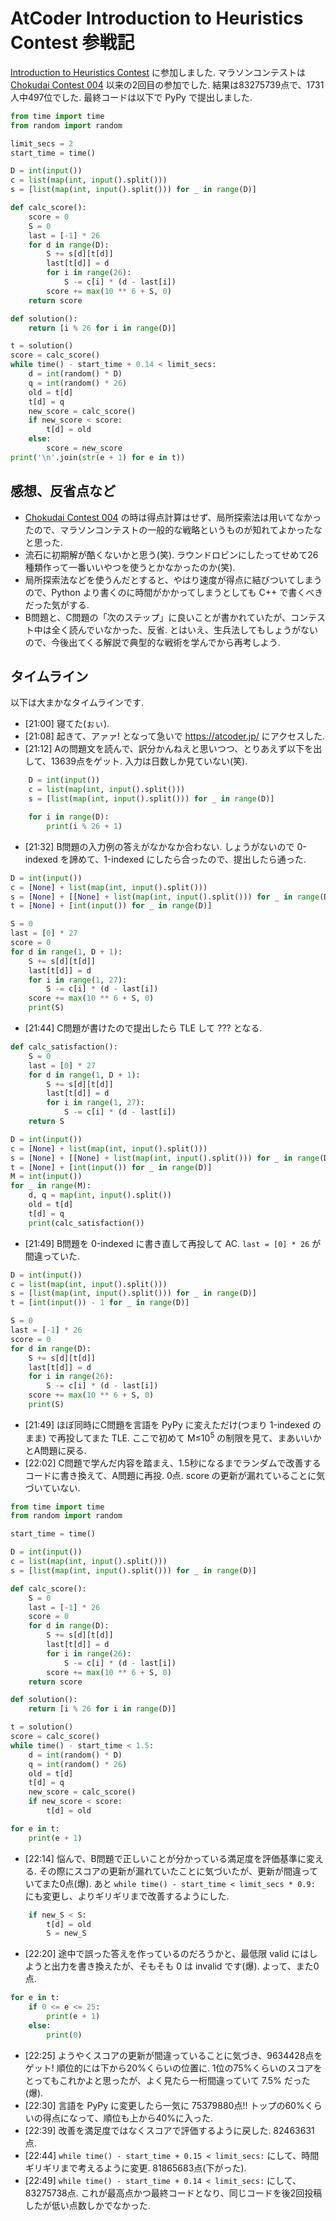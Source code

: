 # AtCoder Introduction to Heuristics Contest 参戦記

[Introduction to Heuristics Contest](https://atcoder.jp/contests/intro-heuristics) に参加しました. マラソンコンテストは [Chokudai Contest 004](https://atcoder.jp/contests/chokudai004) 以来の2回目の参加でした. 結果は83275739点で、1731人中497位でした. 最終コードは以下で PyPy で提出しました.

```python
from time import time
from random import random

limit_secs = 2
start_time = time()

D = int(input())
c = list(map(int, input().split()))
s = [list(map(int, input().split())) for _ in range(D)]

def calc_score():
    score = 0
    S = 0
    last = [-1] * 26
    for d in range(D):
        S += s[d][t[d]]
        last[t[d]] = d
        for i in range(26):
            S -= c[i] * (d - last[i])
        score += max(10 ** 6 + S, 0)
    return score

def solution():
    return [i % 26 for i in range(D)]

t = solution()
score = calc_score()
while time() - start_time + 0.14 < limit_secs:
    d = int(random() * D)
    q = int(random() * 26)
    old = t[d]
    t[d] = q
    new_score = calc_score()
    if new_score < score:
        t[d] = old
    else:
        score = new_score
print('\n'.join(str(e + 1) for e in t))
```

## 感想、反省点など

- [Chokudai Contest 004](https://atcoder.jp/contests/chokudai004) の時は得点計算はせず、局所探索法は用いてなかったので、マラソンコンテストの一般的な戦略というものが知れてよかったなと思った.
- 流石に初期解が酷くないかと思う(笑). ラウンドロビンにしたってせめて26種類作って一番いいやつを使うとかなかったのか(笑).
- 局所探索法などを使うんだとすると、やはり速度が得点に結びついてしまうので、Python より書くのに時間がかかってしまうとしても C++ で書くべきだった気がする.
- B問題と、C問題の「次のステップ」に良いことが書かれていたが、コンテスト中は全く読んでいなかった、反省. とはいえ、生兵法してもしょうがないので、今後出てくる解説で典型的な戦術を学んでから再考しよう.

## タイムライン

以下は大まかなタイムラインです.

- [21:00] 寝てた(ぉぃ).
- [21:08] 起きて、アァァ! となって急いで https://atcoder.jp/ にアクセスした.
- [21:12] Aの問題文を読んで、訳分かんねえと思いつつ、とりあえず以下を出して、13639点をゲット. 入力は日数しか見ていない(笑).

```python
    D = int(input())
    c = list(map(int, input().split()))
    s = [list(map(int, input().split())) for _ in range(D)]

    for i in range(D):
        print(i % 26 + 1)
```

- [21:32] B問題の入力例の答えがなかなか合わない. しょうがないので 0-indexed を諦めて、1-indexed にしたら合ったので、提出したら通った.

```python
D = int(input())
c = [None] + list(map(int, input().split()))
s = [None] + [[None] + list(map(int, input().split())) for _ in range(D)]
t = [None] + [int(input()) for _ in range(D)]

S = 0
last = [0] * 27
score = 0
for d in range(1, D + 1):
    S += s[d][t[d]]
    last[t[d]] = d
    for i in range(1, 27):
        S -= c[i] * (d - last[i])
    score += max(10 ** 6 + S, 0)
    print(S)
```

- [21:44] C問題が書けたので提出したら TLE して ??? となる.

```python
def calc_satisfaction():
    S = 0
    last = [0] * 27
    for d in range(1, D + 1):
        S += s[d][t[d]]
        last[t[d]] = d
        for i in range(1, 27):
            S -= c[i] * (d - last[i])
    return S

D = int(input())
c = [None] + list(map(int, input().split()))
s = [None] + [[None] + list(map(int, input().split())) for _ in range(D)]
t = [None] + [int(input()) for _ in range(D)]
M = int(input())
for _ in range(M):
    d, q = map(int, input().split())
    old = t[d]
    t[d] = q
    print(calc_satisfaction())
```

- [21:49] B問題を 0-indexed に書き直して再投して AC. `last = [0] * 26` が間違っていた.

```python
D = int(input())
c = list(map(int, input().split()))
s = [list(map(int, input().split())) for _ in range(D)]
t = [int(input()) - 1 for _ in range(D)]

S = 0
last = [-1] * 26
score = 0
for d in range(D):
    S += s[d][t[d]]
    last[t[d]] = d
    for i in range(26):
        S -= c[i] * (d - last[i])
    score += max(10 ** 6 + S, 0)
    print(S)
```

- [21:49] ほぼ同時にC問題を言語を PyPy に変えただけ(つまり 1-indexed のまま) で再投してまた TLE. ここで初めて M≤10<sup>5</sup> の制限を見て、まあいいかとA問題に戻る.
- [22:02] C問題で学んだ内容を踏まえ、1.5秒になるまでランダムで改善するコードに書き換えて、A問題に再投. 0点. score の更新が漏れていることに気づいていない.

```python
from time import time
from random import random

start_time = time()

D = int(input())
c = list(map(int, input().split()))
s = [list(map(int, input().split())) for _ in range(D)]

def calc_score():
    S = 0
    last = [-1] * 26
    score = 0
    for d in range(D):
        S += s[d][t[d]]
        last[t[d]] = d
        for i in range(26):
            S -= c[i] * (d - last[i])
        score += max(10 ** 6 + S, 0)
    return score

def solution():
    return [i % 26 for i in range(D)]

t = solution()
score = calc_score()
while time() - start_time < 1.5:
    d = int(random() * D)
    q = int(random() * 26)
    old = t[d]
    t[d] = q
    new_score = calc_score()
    if new_score < score:
        t[d] = old

for e in t:
    print(e + 1)
```

- [22:14] 悩んで、B問題で正しいことが分かっている満足度を評価基準に変える. その際にスコアの更新が漏れていたことに気づいたが、更新が間違っていてまた0点(爆). あと `while time() - start_time < limit_secs * 0.9:` にも変更し、よりギリギリまで改善するようにした.

```python
    if new_S < S:
        t[d] = old
        S = new_S
```

- [22:20] 途中で誤った答えを作っているのだろうかと、最低限 valid にはしようと出力を書き換えたが、そもそも 0 は invalid です(爆). よって、また0点.

```python
for e in t:
    if 0 <= e <= 25:
        print(e + 1)
    else:
        print(0)
```

- [22:25] ようやくスコアの更新が間違っていることに気づき、9634428点をゲット! 順位的には下から20%くらいの位置に. 1位の75%くらいのスコアをとってもこれかよと思ったが、よく見たら一桁間違っていて 7.5% だった(爆).
- [22:30] 言語を PyPy に変更したら一気に 75379880点!! トップの60%くらいの得点になって、順位も上から40%に入った.
- [22:39] 改善を満足度ではなくスコアで評価するように戻した. 82463631点.
- [22:44] `while time() - start_time + 0.15 < limit_secs:` にして、時間ギリギリまで考えるように変更. 81865683点(下がった).
- [22:49] `while time() - start_time + 0.14 < limit_secs:` にして、83275738点. これが最高点かつ最終コードとなり、同じコードを後2回投稿したが低い点数しかでなかった.
